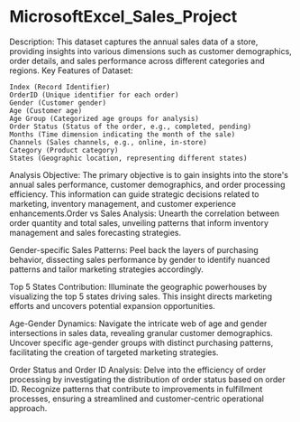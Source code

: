 # MicrosoftExcel_Sales_Project
Description:
This dataset captures the annual sales data of a store, providing insights into various dimensions such as customer demographics, order details, and sales performance across different categories and regions.
Key Features of Dataset:

    Index (Record Identifier)
    OrderID (Unique identifier for each order)
    Gender (Customer gender)
    Age (Customer age)
    Age Group (Categorized age groups for analysis)
    Order Status (Status of the order, e.g., completed, pending)
    Months (Time dimension indicating the month of the sale)
    Channels (Sales channels, e.g., online, in-store)
    Category (Product category)
    States (Geographic location, representing different states)

Analysis Objective:
The primary objective is to gain insights into the store's annual sales performance, customer demographics, and order processing efficiency. This information can guide strategic decisions related to marketing, inventory management, and customer experience enhancements.Order vs Sales Analysis:
Unearth the correlation between order quantity and total sales, unveiling patterns that inform inventory management and sales forecasting strategies.

Gender-specific Sales Patterns:
Peel back the layers of purchasing behavior, dissecting sales performance by gender to identify nuanced patterns and tailor marketing strategies accordingly.

Top 5 States Contribution:
Illuminate the geographic powerhouses by visualizing the top 5 states driving sales. This insight directs marketing efforts and uncovers potential expansion opportunities.

Age-Gender Dynamics:
Navigate the intricate web of age and gender intersections in sales data, revealing granular customer demographics. Uncover specific age-gender groups with distinct purchasing patterns, facilitating the creation of targeted marketing strategies.

Order Status and Order ID Analysis:
Delve into the efficiency of order processing by investigating the distribution of order status based on order ID. Recognize patterns that contribute to improvements in fulfillment processes, ensuring a streamlined and customer-centric operational approach.
